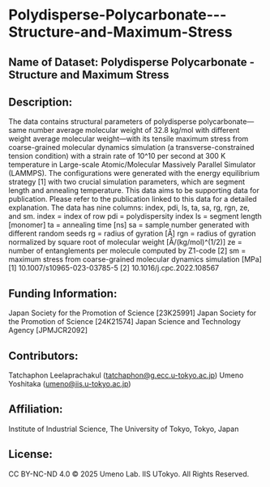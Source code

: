 # Polydisperse-Polycarbonate---Structure-and-Maximum-Stress
## Name of Dataset: Polydisperse Polycarbonate - Structure and Maximum Stress

## Description:
The data contains structural parameters of polydisperse polycarbonate—same number average molecular weight of 32.8 kg/mol with different weight average molecular weight—with its tensile maximum stress from coarse-grained molecular dynamics simulation (a transverse-constrained tension condition) with a strain rate of 10^10 per second at 300 K temperature in Large-scale Atomic/Molecular Massively Parallel Simulator (LAMMPS). The configurations were generated with the energy equilibrium strategy [1] with two crucial simulation parameters, which are segment length and annealing temperature. This data aims to be supporting data for publication. Please refer to the publication linked to this data for a detailed explanation.
The data has nine columns: index, pdi, ls, ta, sa, rg, rgn, ze, and sm.
index = index of row
pdi = polydispersity index
ls = segment length [monomer]
ta = annealing time [ns]
sa = sample number generated with different random seeds
rg = radius of gyration [Å]
rgn = radius of gyration normalized by square root of molecular weight [Å/(kg/mol)^(1/2)]
ze = number of entanglements per molecule computed by Z1-code [2]
sm = maximum stress from coarse-grained molecular dynamics simulation [MPa]
[1] 10.1007/s10965-023-03785-5
[2] 10.1016/j.cpc.2022.108567

## Funding Information:
Japan Society for the Promotion of Science [23K25991]
Japan Society for the Promotion of Science [24K21574]
Japan Science and Technology Agency [JPMJCR2092]

## Contributors:
Tatchaphon Leelaprachakul (tatchaphon@g.ecc.u-tokyo.ac.jp)
Umeno Yoshitaka (umeno@iis.u-tokyo.ac.jp)

## Affiliation:
Institute of Industrial Science, The University of Tokyo, Tokyo, Japan

## License:
CC BY-NC-ND 4.0 © 2025 Umeno Lab. IIS UTokyo. All Rights Reserved.
